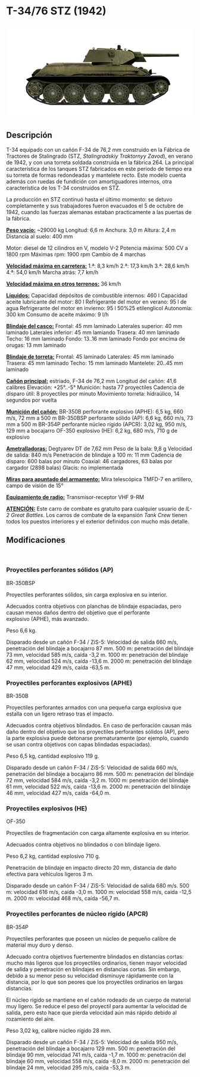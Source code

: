 ﻿# T-34/76 STZ (1942)

![_t34-76stz](../images/_t34-76stz.png)

## Descripción

T-34 equipado con un cañón F-34 de 76,2 mm construido en la Fábrica de Tractores de Stalingrado (STZ, <i>Stalingradskiy Traktornyy Zavod</i>), en verano de 1942, y con una torreta soldada construida en la fábrica 264. La principal característica de los tanques STZ fabricados en este periodo de tiempo era su torreta de formas redondeadas y mantelete recto. Este modelo cuenta además con ruedas de fundición con amortiguadores internos, otra característica de los T-34 construidos en STZ.

La producción en STZ continuó hasta el último momento: se detuvo completamente y sus trabajadores fueron evacuados el 5 de octubre de 1942, cuando las fuerzas alemanas estaban practicamente a las puertas de la fábrica.

<b><u>Peso vacío:</u></b> ~29000 kg
Longitud: 6,6 m
Anchura: 3,0 m
Altura: 2,4 m
Distancia al suelo: 400 mm

Motor: diesel de 12 cilindros en V, modelo V-2
Potencia máxima: 500 CV a 1800 rpm
Máximas rpm: 1900 rpm
Cambio de 4 marchas

<b><u>Velocidad máxima en carretera:</u></b>
1.ª: 8,3 km/h
2.ª: 17,3 km/h
3.ª: 28,6 km/h
4.ª: 54,0 km/h
Marcha atrás: 7,7 km/h

<b><u>Velocidad máxima en otros terrenos:</u></b> 36 km/h

<b><u>Líquidos:</u></b>
Capacidad depósitos de combustible internos: 460 l
Capacidad aceite lubricante del motor: 80 l
Refrigerante del motor en verano: 95 l de agua
Refrigerante del motor en invierno: 95 l 50%25 etilenglicol
Autonomía: 300 km
Consumo de aceite máximo: 9 l/h

<b><u>Blindaje del casco:</u></b>
Frontal: 45 mm laminado
Laterales superior: 40 mm laminado
Laterales inferior: 45 mm lamiando
Trasera: 40 mm laminado
Techo: 16 mm laminado
Fondo: 13..16 mm laminado
Fondo por encima de orugas: 13 mm laminado

<b><u>Blindaje de torreta:</u></b>
Frontal: 45 laminado
Laterales: 45 mm laminado
Trasera: 45 mm laminado
Techo: 15 mm laminado
Mantelete: 20..45 mm laminado

<b><u>Cañón principal:</u></b> estriado, F-34 de 76,2 mm
Longitud del cañón: 41,6 calibres
Elevación: +25°..-5°
Munición: hasta 77 proyectiles
Cadencia de disparo útil: 8 proyectiles por minuto
Movimiento torreta: hidraúlico, 14 segundos por vuelta

<b><u>Munición del cañón:</u></b>
BR-350B perforante explosivo (APHE): 6,5 kg, 660 m/s, 72 mm a 500 m
BR-350BSP perforante sólido (AP): 6,6 kg, 660 m/s, 73 mm a 500 m
BR-354P perforante núcleo rígido (APCR): 3,02 kg, 950 m/s, 129 mm a bocajarro
OF-350 explosivo (HE): 6,2 kg, 680 m/s, 710 g de explosivo

<b><u>Ametralladoras:</u></b> Degtyarev DT de 7,62 mm
Peso de la bala: 9,8 g
Velocidad de salida: 840 m/s
Penetración de blindaje a 100 m: 11 mm
Cadencia de disparo: 600 balas por minuto
Coaxial: 46 cargadores, 63 balas por cargador (2898 balas)
Glacis: no implementada

<b><u>Miras para apuntado del armamento:</u></b>
Mira telescópica TMFD-7 en artillero, campo de visión de 15°

<b><u>Equipamiento de radio:</u></b>
Transmisor-receptor VHF 9-RM


<b><u>ATENCIÓN:</u></b>
Este carro de combate es gratuito para cualquier usuario de <i>IL-2 Great Battles</i>. Los carros de combate de la expansión <i>Tank Crew</i> tienen todos los puestos interiores y el exterior definidos con mucho más detalle.


## Modificaciones
﻿

### Proyectiles perforantes sólidos (AP)

BR-350BSP

Proyectiles perforantes sólidos, sin carga explosiva en su interior.

Adecuados contra objetivos con planchas de blindaje espaciadas, pero causan menos daños dentro del objetivo que el perforante explosivo (APHE), más avanzado.

Peso 6,6 kg.

Disparado desde un cañón F-34 / ZiS-5:
Velocidad de salida 660 m/s, penetración del blindaje a bocajarro 87 mm.
500 m: penetración del blindaje 73 mm, velocidad 585 m/s, caída -3,2 m.
1000 m: penetración del blindaje 62 mm, velocidad 524 m/s, caída -13,6 m.
2000 m: penetración del blindaje 47 mm, velocidad 429 m/s, caída -63,5 m.﻿

### Proyectiles perforantes explosivos (APHE)

BR-350B

Proyectiles perforantes armados con una pequeña carga explosiva que estalla con un ligero retraso tras el impacto.

Adecuados contra objetivos blindados. En caso de perforación causan más daño dentro del objetivo que los proyectiles perforantes sólidos (AP), pero la parte explosiva puede detonarse prematuramente (por ejemplo, cuando se usan contra objetivos con capas blindadas espaciadas).

Peso 6,5 kg, cantidad explosivo 119 g.

Disparado desde un cañón F-34 / ZiS-5:
Velocidad de salida 660 m/s, penetración del blindaje a bocajarro 86 mm.
500 m: penetración del blindaje 72 mm, velocidad 584 m/s, caída -3,2 m.
1000 m: penetración del blindaje 61 mm, velocidad 522 m/s, caída -13,6 m.
2000 m: penetración del blindaje 46 mm, velocidad 427 m/s, caída -64,0 m.﻿

### Proyectiles explosivos (HE)

OF-350

Proyectiles de fragmentación con carga altamente explosiva en su interior.

Adecuados contra objetivos no blindados o con blindaje ligero.

Peso 6,2 kg, cantidad explosivo 710 g.

Penetración de blindaje en impacto directo 20 mm, distancia de daño efectiva para vehículos ligeros 3 m.

Disparado desde un cañón F-34 / ZiS-5:
Velocidad de salida 680 m/s.
500 m: velocidad 616 m/s, caída -3,0 m.
1000 m: velocidad 558 m/s, caída -12,5 m.
2000 m: velocidad 468 m/s, caída -56,7 m.﻿

### Proyectiles perforantes de núcleo rígido (APCR)

BR-354P

Proyectiles perforantes que poseen un núcleo de pequeño calibre de material muy duro y denso.

Adecuado contra objetivos fuertementre blindados en distancias cortas: mucho más ligeros que los proyectiles ordinarios, tienen mayor velocidad de salida y penetración en blindajes en distancias cortas. Sin embargo, debido a su menor peso su velocidad disminuye rápidamente con la distancia, por lo que son peores que los proyectiles ordinarios en largas distancias.

El núcleo rígido se mantiene en el cañón rodeado de un cuerpo de material muy ligero. Se reduce el peso del proyectil para aumentar la velocidad de salida, pero esto hace que pierda velocidad aún más rápido debido al rozamiento del aire.

Peso 3,02 kg, calibre núcleo rígido 28 mm.

Disparado desde un cañón F-34 / ZiS-5:
Velocidad de salida 950 m/s, penetración del blindaje a bocajarro 129 mm.
500 m: penetración del blindaje 90 mm, velocidad 741 m/s, caída -1,7 m.
1000 m: penetración del blindaje 60 mm, velocidad 558 m/s, caída -8,0 m.
2000 m: penetración del blindaje 24 mm, velocidad 295 m/s, caída -53,3 m.